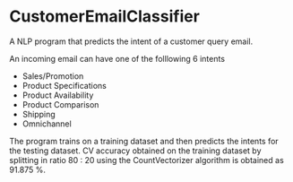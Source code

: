 # CustomerEmailClassifier
A NLP program that predicts the intent of a customer query email.

An incoming email can have one of the folllowing 6 intents
- Sales/Promotion
- Product Specifications
- Product Availability
- Product Comparison
- Shipping
- Omnichannel

The program trains on a training dataset and then predicts the intents for the testing dataset.
CV accuracy obtained on the training dataset by splitting in ratio 80 : 20 using the CountVectorizer algorithm is obtained as 91.875 %.
